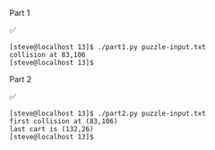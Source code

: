 Part 1

:white_check_mark:

    [steve@localhost 13]$ ./part1.py puzzle-input.txt
    collision at 83,106
    [steve@localhost 13]$ 

Part 2

:white_check_mark:

    [steve@localhost 13]$ ./part2.py puzzle-input.txt
    first collision at (83,106)
    last cart is (132,26)
    [steve@localhost 13]$
